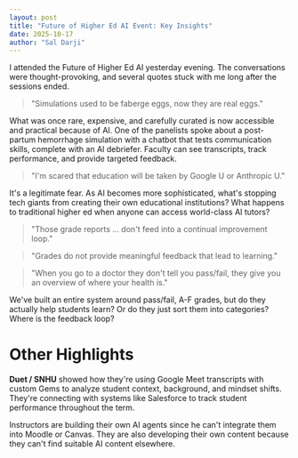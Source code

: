 ```yaml
---
layout: post
title: "Future of Higher Ed AI Event: Key Insights"
date: 2025-10-17
author: "Sal Darji"
---
```


I attended the Future of Higher Ed AI yesterday evening. The conversations were thought-provoking, and several quotes stuck with me long after the sessions ended.

> "Simulations used to be faberge eggs, now they are real eggs."

What was once rare, expensive, and carefully curated is now accessible and practical because of AI. One of the panelists spoke about a post-partum hemorrhage simulation with a chatbot that tests communication skills, complete with an AI debriefer. Faculty can see transcripts, track performance, and provide targeted feedback.

> "I'm scared that education will be taken by Google U or Anthropic U."

It's a legitimate fear. As AI becomes more sophisticated, what's stopping tech giants from creating their own educational institutions? What happens to traditional higher ed when anyone can access world-class AI tutors?

> "Those grade reports … don't feed into a continual improvement loop."

> "Grades do not provide meaningful feedback that lead to learning."

> "When you go to a doctor they don't tell you pass/fail, they give you an overview of where your health is."

We've built an entire system around pass/fail, A-F grades, but do they actually help students learn? Or do they just sort them into categories? Where is the feedback loop?

# Other Highlights

**Duet / SNHU** showed how they're using Google Meet transcripts with custom Gems to analyze student context, background, and mindset shifts. They're connecting with systems like Salesforce to track student performance throughout the term.

Instructors are building their own AI agents since he can't integrate them into Moodle or Canvas. They are also developing their own content because they can't find suitable AI content elsewhere.

